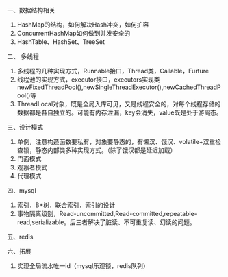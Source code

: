 一、数据结构相关
1. HashMap的结构，如何解决Hash冲突，如何扩容
2. ConcurrentHashMap如何做到并发安全的
3. HashTable、HashSet、TreeSet



二、 多线程
1. 多线程的几种实现方式，Runnable接口，Thread类，Callable，Furture
2. 线程池的实现方式，executor接口，executors实现类
newFixedThreadPool(),newSingleThreadExecutor(),newCachedThreadPool()等
3. ThreadLocal对象，既是全局入库可见，又是线程安全的，对每个线程存储的数据都是各自独立的。可能有内存泄漏，key会消失，value既是处于游离态。


三、设计模式
1. 单例，注意构造函数要私有，对象要静态的，有懒汉、饿汉、volatile+双重检查锁，静态内部类多种实现方式。（除了饿汉都是延迟加载）
2. 门面模式
3. 观察者模式
4. 代理模式

四、mysql
1. 索引，B+树，联合索引，索引的设计
2. 事物隔离级别，Read-uncommitted,Read-committed,repeatable-read,serializable。后三者解决了脏读、不可重复读、幻读的问题。


五、redis





六、拓展
1. 实现全局流水唯一id（mysql乐观锁，redis队列）
